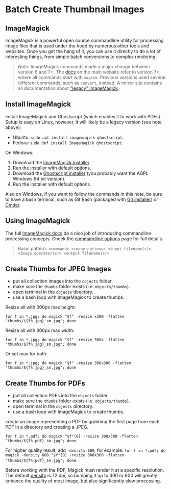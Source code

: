 # Batch Create Thumbnail Images

## ImageMagick

ImageMagick is a powerful open source commandline utility for processing image files that is used under the hood by numerous other tools and websites.
Once you get the hang of it, you can use it directly to do a lot of interesting things, from simple batch conversions to complex rendering.

> *Note:* ImageMagick commands made a major change between version 6 and 7+. 
> The [docs](http://www.imagemagick.org/script/command-line-processing.php) on the main website refer to version 7+, where all commands start with `magick`. 
> Previous versions used several different commands, such as `convert`, instead.
> A mirror site contains all documentation about ["legacy" ImageMagick](https://legacy.imagemagick.org/script/command-line-processing.php).

## Install ImageMagick

Install ImageMagick and Ghostscript (which enables it to work with PDFs).
Setup is easy on Linux, however, it will likely be a legacy version (see note above):

- Ubuntu: `sudo apt install imagemagick ghostscript`.
- Fedora: `sudo dnf install ImageMagick ghostscript`.

On Windows:

1. Download the [ImageMagick installer](http://www.imagemagick.org/script/download.php#windows).
2. Run the installer with default options.
3. Download the [Ghostscript installer](https://www.ghostscript.com/download/gsdnld.html) (you probably want the AGPL Windows 64 bit version).
4. Run the installer with default options.

Also on Windows, if you want to follow the commands in this note, be sure to have a bash terminal, such as Git Bash (packaged with [Git installer](https://git-scm.com/)) or [Cmder](https://evanwill.github.io/_drafts/notes/cmdr.html).

## Using ImageMagick

The full [ImageMagick docs](http://www.imagemagick.org/script/command-line-processing.php) do a nice job of introducing commandline processing concepts. 
Check the [commandline options](https://www.imagemagick.org/script/command-line-options.php) page for full details. 

> Basic pattern: `<command> <image options> <input filename(s)> <image operator(s)> <output filename(s)>`

## Create Thumbs for JPEG Images 

- put all collection images into the `objects` folder.
- make sure the `thumbs` folder exists (i.e. `objects/thumbs`).
- open terminal in the `objects` directory.
- use a bash loop with ImageMagick to create thumbs.

Resize all with 300px max height: 

`for f in *.jpg; do magick "$f" -resize x300 -flatten "thumbs/${f%.jpg}_sm.jpg"; done`

Resize all with 300px max width:

`for f in *.jpg; do magick "$f" -resize 300x -flatten "thumbs/${f%.jpg}_sm.jpg"; done`

Or set max for both:

`for f in *.jpg; do magick "$f" -resize 300x300 -flatten "thumbs/${f%.jpg}_sm.jpg"; done`

## Create Thumbs for PDFs

- put all collection PDFs into the `objects` folder.
- make sure the `thumbs` folder exists (i.e. `objects/thumbs`).
- open terminal in the `objects` directory.
- use a bash loop with ImageMagick to create thumbs.

create an image representing a PDF by grabbing the first page from each PDF in a directory and creating a JPEG. 

`for f in *.pdf; do magick "$f"[0] -resize 300x300 -flatten "thumbs/${f%.pdf}_sm.jpg"; done`

For higher quality result, add `-density 600`, for example: `for f in *.pdf; do magick -density 600 "$f"[0] -resize 300x300 -flatten "thumbs/${f%.pdf}_sm.jpg"; done`. 

Before working with the PDF, Magick must render it at a specific resolution.
The default [density](https://www.imagemagick.org/script/command-line-options.php#density) is 72 dpi, so bumping it up to 300 or 600 will greatly enhance the quality of most image, but also significantly slow processing.
